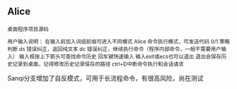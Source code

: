 ## Alice
<div style="font-size:smaller">
桌面程序项目源码

用户输入说明：
在输入前加入词组前缀可进入不同模式
Alice 命令执行模式，可发送代码
0/1  策略判断
ds  错误纠正，返回纯文本
dc  错误纠正，继续执行命令（程序内部命令，一般不需要用户输入）
输入框按上下箭头可查找命令历史
回车键快速输入
输入exit或ecs也可以退出
退出会保存历史记录到桌面，记得修改历史记录保存的路径
ctrl+D中断命令执行和会话请求
</div>

Sanqi分支增加了自反模式，可用于长流程命令，有很高风险，尚在测试

